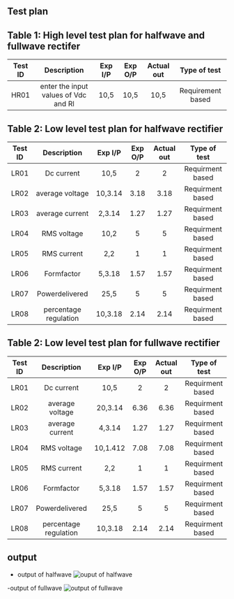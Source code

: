 ## Test plan 
## Table 1: High level test plan for halfwave and fullwave rectifer
| Test ID | Description | Exp I/P | Exp O/P | Actual out | Type of test |
| :---: | :----: | :----: | :----: | :----: | :----: |
| HR01 |  enter the input values of Vdc and Rl | 10,5 |  10,5 | 10,5 | Requirement based |

## Table 2: Low level test plan for halfwave rectifier
| Test ID | Description | Exp I/P | Exp O/P | Actual out | Type of test |
| :---: | :----: | :----: | :----: | :----: | :----: |
| LR01 | Dc current | 10,5 | 2 | 2 | Requirment based |
| LR02 | average voltage | 10,3.14 | 3.18 | 3.18 | Requirment based |
| LR03 | average current | 2,3.14 | 1.27 | 1.27 | Requirment based |
| LR04 | RMS voltage | 10,2 | 5 | 5 | Requirment based |
| LR05 | RMS current | 2,2 | 1 | 1 | Requirment based |
| LR06 | Formfactor | 5,3.18 | 1.57 | 1.57 | Requirment based |
| LR07 | Powerdelivered | 25,5 | 5 | 5 | Requirment based |
| LR08 | percentage regulation | 10,3.18 | 2.14 | 2.14 | Requirment based |

## Table 2: Low level test plan for fullwave rectifier
| Test ID | Description | Exp I/P | Exp O/P | Actual out | Type of test |
| :---: | :----: | :----: | :----: | :----: | :----: |
| LR01 | Dc current | 10,5 | 2 | 2 | Requirment based |
| LR02 | average voltage | 20,3.14 | 6.36 | 6.36 | Requirment based |
| LR03 | average current | 4,3.14 | 1.27 | 1.27 | Requirment based |
| LR04 | RMS voltage | 10,1.412 | 7.08 | 7.08 | Requirment based |
| LR05 | RMS current | 2,2 | 1 | 1 | Requirment based |
| LR06 | Formfactor | 5,3.18 | 1.57 | 1.57 | Requirment based |
| LR07 | Powerdelivered | 25,5 | 5 | 5 | Requirment based |
| LR08 | percentage regulation | 10,3.18 | 2.14 | 2.14 | Requirment based |

## output
- output of halfwave
![ouput of halfwave](https://github.com/prathipatisupriya/stepin-halfwave-fullwave/blob/1f6d99e74b2ea4298f67f021390b156400cf9900/5_image/output%20for%20halfwave.PNG)

-output of fullwave
![output of fullwave](https://github.com/prathipatisupriya/stepin-halfwave-fullwave/blob/c00afbd19f1fa485a98bad562d280679b19b591c/5_image/output%20of%20fullwave.PNG)